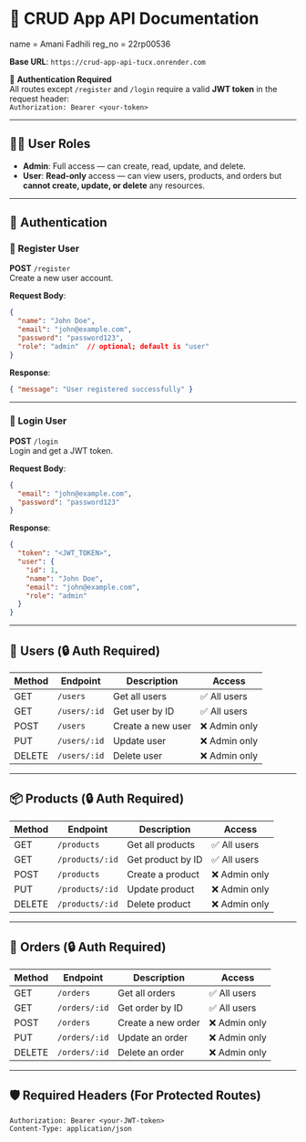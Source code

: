 # 📘 CRUD App API Documentation

name = Amani Fadhili
reg_no = 22rp00536

**Base URL**: `https://crud-app-api-tucx.onrender.com`

🔐 **Authentication Required**  
All routes except `/register` and `/login` require a valid **JWT token** in the request header:  
`Authorization: Bearer <your-token>`

---

## 🧑‍💻 User Roles

- **Admin**: Full access — can create, read, update, and delete.
- **User**: **Read-only** access — can view users, products, and orders but **cannot create, update, or delete** any resources.

---

## 🔐 Authentication

### 🔸 Register User  
**POST** `/register`  
Create a new user account.

**Request Body**:
```json
{
  "name": "John Doe",
  "email": "john@example.com",
  "password": "password123",
  "role": "admin"  // optional; default is "user"
}
```

**Response**:
```json
{ "message": "User registered successfully" }
```

---

### 🔸 Login User  
**POST** `/login`  
Login and get a JWT token.

**Request Body**:
```json
{
  "email": "john@example.com",
  "password": "password123"
}
```

**Response**:
```json
{
  "token": "<JWT_TOKEN>",
  "user": {
    "id": 1,
    "name": "John Doe",
    "email": "john@example.com",
    "role": "admin"
  }
}
```

---

## 👤 Users (🔒 Auth Required)

| Method | Endpoint        | Description             | Access     |
|--------|------------------|--------------------------|------------|
| GET    | `/users`         | Get all users            | ✅ All users |
| GET    | `/users/:id`     | Get user by ID           | ✅ All users |
| POST   | `/users`         | Create a new user        | ❌ Admin only |
| PUT    | `/users/:id`     | Update user              | ❌ Admin only |
| DELETE | `/users/:id`     | Delete user              | ❌ Admin only |

---

## 📦 Products (🔒 Auth Required)

| Method | Endpoint         | Description               | Access       |
|--------|------------------|---------------------------|--------------|
| GET    | `/products`      | Get all products          | ✅ All users |
| GET    | `/products/:id`  | Get product by ID         | ✅ All users |
| POST   | `/products`      | Create a product          | ❌ Admin only |
| PUT    | `/products/:id`  | Update product            | ❌ Admin only |
| DELETE | `/products/:id`  | Delete product            | ❌ Admin only |

---

## 🛒 Orders (🔒 Auth Required)

| Method | Endpoint       | Description               | Access       |
|--------|----------------|---------------------------|--------------|
| GET    | `/orders`      | Get all orders            | ✅ All users |
| GET    | `/orders/:id`  | Get order by ID           | ✅ All users |
| POST   | `/orders`      | Create a new order        | ❌ Admin only |
| PUT    | `/orders/:id`  | Update an order           | ❌ Admin only |
| DELETE | `/orders/:id`  | Delete an order           | ❌ Admin only |

---

## 🛡 Required Headers (For Protected Routes)
```http
Authorization: Bearer <your-JWT-token>
Content-Type: application/json
```